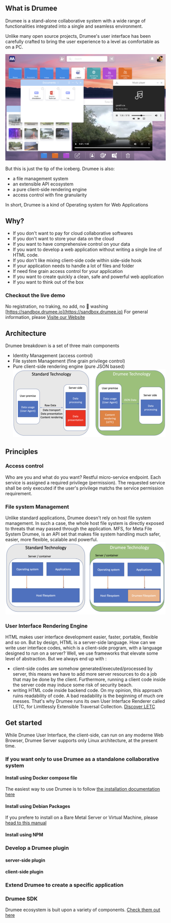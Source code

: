 ## What is Drumee
Drumee is a stand-alone collaborative system with a wide range of functionalities integrated into a single and seamless environment. 

Unlike many open source projects, Drumee's user interface has been carefully crafted to bring the user experience to a level as comfortable as on a PC.

![Drumee Desktop](https://github.com/drumee/.github/blob/main/profile/images/desktop.png)

But this is just the tip of the iceberg. Drumee is also:
- a file management system
- an extensible API ecosystem
- a pure client-side rendering engine
- access control with fine granularity

In short, Drumee is a kind of Operating system for Web Applications

## Why?
- If you don't want to pay for cloud collaborative softwares
- If you don't want to store your data on the cloud
- If you want to have comprehensive control on your data
- If you want to develop a web application without writing a single line of HTML code.
- If you don't like mixing client-side code within side-side hook
- If your application needs to handle a lot of files and folder
- If need fine grain access control for your application
- If you want to create quickly a clean, safe and powerful web application
- If you want to think out of the box

### Checkout the live demo 
No registration, no traking, no add, no 💩 washing [https://sandbox.drumee.io](https://sandbox.drumee.io)
For general information, please [Visite our Website](https://drumee.org)

## Architecture
Drumee breakdown is a set of three main components
- Identity Management (access control)
- File system Management (fine grain privilege control)
- Pure client-side rendering engine (pure JSON based)
![Drumee Rendering Engine](https://github.com/drumee/.github/blob/main/profile/images/letc.png)

## Principles
### Access control
Who are you and what do you want? Restful micro-service endpoint. Each service is assigned a required privilege (permission). The requested service shall be only executed if the user's privilege matchs the service permission requirement.

### File system Management
Unlike standard applications, Drumee doesn't rely on host file system management. In such a case, the whole host file system is directly exposed to threats that may passed through the application. MFS, for Meta File System Drumee, is an API set that makes file system handling much safer, easier, more flexible, scalable and powerful. 
![MFS principle](https://github.com/drumee/.github/blob/main/profile/images/mfs.png)

### User Interface Rendering Engine 
HTML makes user interface development easier, faster, portable, flexible and so on. But by design, HTML is a server-side language. How can we write user interface codes, which is a client-side program, with a language designed to run on a server? Well, we use frameworks that elevate some level of abstraction. But we always end up with :
* client-side codes are somehow generated/executed/processed by server, this means we have to add more server resources to do a job that may be done by the client. Furthermore, running a client code inside the server code may induce some risk of security beach.
* writing HTML code inside backend code. On my opinion, this approach ruins readability of code. A bad readability is the beginning of much ore messes. 
That's why Drumee runs its own User Interface Renderer called LETC, for Limitlessly Extensible Traversal Collection. [Discover LETC](https://drumee.com/-/#/sandbox)

## Get started
While Drumee User Interface, the client-side, can run on any moderne Web Browser, Drumee Server supports only Linux architecture, at the present time. 

### If you want only to use Drumee as a standalone collaborative system
#### Install using Docker compose file 
The easiest way to use Drumee is to follow [the installation documentation here](https://github.com/drumee/docker-compose)
#### Install using Debian Packages 
If you prefere to install on a Bare Metal Server or Virtual Machine, please [head to this manual](https://github.com/drumee/docker-compose)

#### Install using NPM

### Develop a Drumee plugin 
#### server-side plugin
#### client-side plugin
### Extend Drumee to create a specific application
### Drumee SDK
Drumee ecosystem is buit upon a variety of components. [Check them out here](https://github.com/orgs/drumee/repositories?)